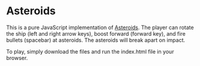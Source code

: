 Asteroids
=========

This is a pure JavaScript implementation of [Asteroids](http://en.wikipedia.org/wiki/Asteroids_(video_game)). The player
can rotate the ship (left and right arrow keys), boost forward (forward key),
and fire bullets (spacebar) at asteroids. The asteroids will break apart on
impact. 

To play, simply download the files and run the index.html file in your browser.
